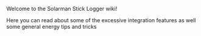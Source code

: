 Welcome to the Solarman Stick Logger wiki!  

Here you can read about some of the excessive integration features as well some general energy tips and tricks

